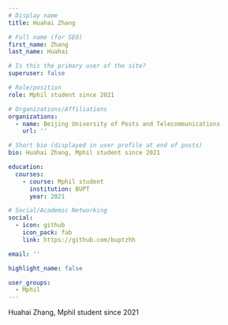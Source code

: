 ```yaml
---
# Display name
title: Huahai Zhang

# Full name (for SEO)
first_name: Zhang
last_name: Huahai

# Is this the primary user of the site?
superuser: false

# Role/position
role: Mphil student since 2021

# Organizations/Affiliations
organizations:
  - name: Beijing University of Posts and Telecommunications
    url: ''

# Short bio (displayed in user profile at end of posts)
bio: Huahai Zhang, Mphil student since 2021

education:
  courses:
    - course: Mphil student
      institution: BUPT
      year: 2021

# Social/Academic Networking
social:
  - icon: github
    icon_pack: fab
    link: https://github.com/buptzhh

email: ''

highlight_name: false

user_groups:
  - Mphil
---
```

Huahai Zhang, Mphil student since 2021
